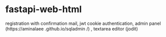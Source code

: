 # fastapi-web-html
registration with confirmation mail,
jwt cookie authentication,
admin panel (https://aminalaee .github.io/sqladmin /) ,
textarea editor (jodit)
